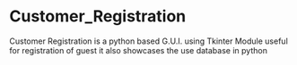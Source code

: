 # Customer_Registration
Customer Registration is a python based G.U.I. using Tkinter Module useful for registration of guest it also showcases the use database in python
